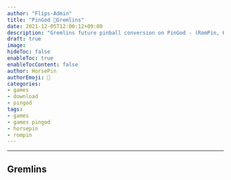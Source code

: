 ```yaml
---
author: "Flips-Admin"
title: "PinGod 👹Gremlins"
date: 2021-12-05T12:00:12+09:00
description: "Gremlins future pinball conversion on PinGod - (RomPin, HorsePin)"
draft: true
image: 
hideToc: false
enableToc: true
enableTocContent: false
author: HorsePin
authorEmoji: 🐎
categories:
- games
- download
- pingod 
tags: 
- games
- games pingod
- horsepin
- rompin
---
```


---

## Gremlins
